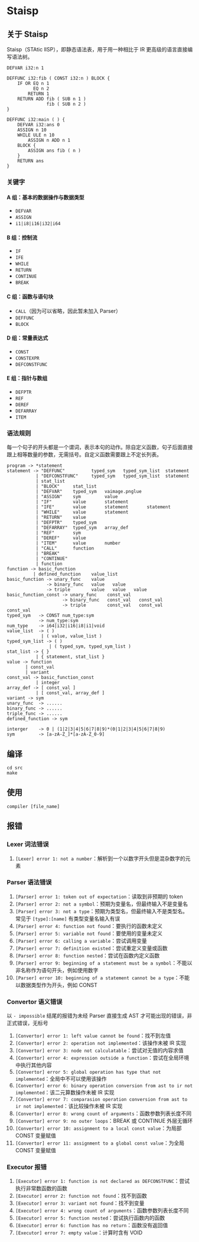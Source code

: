 # Staisp

## 关于 Staisp

Staisp（STAtic lISP），即静态语法表，用于用一种相比于 IR 更高级的语言直接编写语法树。

```
DEFVAR i32:n 1

DEFFUNC i32:fib ( CONST i32:n ) BLOCK {
    IF OR EQ n 1
          EQ n 2
        RETURN 1
    RETURN ADD fib ( SUB n 1 )
               fib ( SUB n 2 )
}

DEFFUNC i32:main ( ) {
    DEFVAR i32:ans 0
    ASSIGN n 10
    WHILE ULE n 10
        ASSIGN n ADD n 1
    BLOCK {
        ASSIGN ans fib ( n )
    }
    RETURN ans
}
```

### 关键字

#### A 组：基本的数据操作与数据类型

* `DEFVAR`
* `ASSIGN`
* `i1|i8|i16|i32|i64`

#### B 组：控制流

* `IF`
* `IFE`
* `WHILE`
* `RETURN`
* `CONTINUE`
* `BREAK`

#### C 组：函数与语句块

* `CALL`（因为可以省略，因此暂未加入 Parser）
* `DEFFUNC`
* `BLOCK`

#### D 组：常量表达式

* `CONST`
* `CONSTEXPR`
* `DEFCONSTFUNC`

#### E 组：指针与数组

* `DEFPTR`
* `REF`
* `DEREF`
* `DEFARRAY`
* `ITEM`

### 语法规则

每一个句子的开头都是一个谓词，表示本句的动作。除自定义函数，句子后面直接跟上相等数量的参数，无需括号。自定义函数需要跟上不定长列表。

```
program -> *statement
statement -> "DEFFUNC"          typed_sym   typed_sym_list  statement
           | "DEFCONSTFUNC"     typed_sym   typed_sym_list  statement
           | stat_list
           | "BLOCK"     stat_list
           | "DEFVAR"    typed_sym   vaimage.pnglue
           | "ASSIGN"    sym         value
           | "IF"        value       statement
           | "IFE"       value       statement       statement
           | "WHILE"     value       statement
           | "RETURN"    value
           | "DEFPTR"    typed_sym
           | "DEFARRAY"  typed_sym   array_def
           | "REF"       sym
           | "DEREF"     value
           | "ITEM"      value       number
           | "CALL"      function
           | "BREAK"
           | "CONTINUE"
           | function
function -> basic_function
          | defined_function    value_list
basic_function -> unary_func    value
               -> binary_func   value   value
               -> triple        value   value   value
basic_function_const -> unary_func    const_val
                     -> binary_func   const_val   const_val
                     -> triple        const_val   const_val   const_val
typed_sym   -> CONST num_type:sym
            -> num_type:sym
num_type    -> i64|i32|i16|i8|i1|void
value_list  -> ( )
             | ( value, value_list )
typed_sym_list -> ( )
                | ( typed_sym, typed_sym_list )
stat_list -> { }
           | { statement, stat_list }
value -> function
       | const_val
       | variant
const_val -> basic_function_const
           | integer
array_def -> [ const_val ]
           | [ const_val, array_def ]
variant -> sym
unary_func  -> ......
binary_func -> ......
triple_func -> ......
defined_function -> sym

interger    -> 0 | (1|2|3|4|5|6|7|8|9)*(0|1|2|3|4|5|6|7|8|9)
sym         -> [a-zA-Z_]*[a-zA-Z_0-9]
```

## 编译

```
cd src
make
```

## 使用

```
compiler [file_name]
```

## 报错

### Lexer 词法错误

1. `[Lexer] error 1: not a number`：解析到一个以数字开头但是混杂数字的元素

### Parser 语法错误

1. `[Parser] error 1: token out of expectation`：读取到非预期的 token
2. `[Parser] error 2: not a symbol`：预期为变量名，但最终输入不是变量名
3. `[Parser] error 3: not a type`：预期为类型名，但最终输入不是类型名。常见于 `[type]:[name]` 有类型变量名输入有误
4. `[Parser] error 4: function not found`：要执行的函数未定义
5. `[Parser] error 5: variable not found`：要使用的变量未定义
6. `[Parser] error 6: calling a variable`：尝试调用变量
7. `[Parser] error 7: definition existed`：尝试重定义变量或函数
8. `[Parser] error 8: function nested`：尝试在函数内定义函数
9. `[Parser] error 9: beginning of a statement must be a symbol`：不能以非名称作为语句开头，例如使用数字
10. `[Parser] error 10: beginning of a statement cannot be a type`：不能以数据类型作为开头，例如 CONST

### Convertor 语义错误

以 `- impossible` 结尾的报错为未经 Parser 直接生成 AST 才可能出现的错误，非正式错误，无标号

1. `[Convertor] error 1: left value cannot be found`：找不到左值
2. `[Convertor] error 2: operation not implemented`：该操作未被 IR 实现
3. `[Convertor] error 3: node not calculatable`：尝试对无值的内容求值
4. `[Convertor] error 4: expression outside a function`：尝试在全局环境中执行其他内容
5. `[Convertor] error 5: global operation has type that not implemented`：全局中不可以使用该操作
6. `[Convertor] error 6: binary operation conversion from ast to ir not implemented`：该二元算数操作未被 IR 实现
7. `[Convertor] error 7: comparasion operation conversion from ast to ir not implemented`：该比较操作未被 IR 实现
8. `[Convertor] error 8: wrong count of arguments`：函数参数列表长度不同
9. `[Convertor] error 9: no outer loops`：BREAK 或 CONTINUE 外层无循环
10. `[Convertor] error 10: assignment to a local const value`：为局部 CONST 变量赋值
11. `[Convertor] error 11: assignment to a global const value`：为全局 CONST 变量赋值

### Executor 报错

1. `[Executor] error 1: function is not declared as DEFCONSTFUNC`：尝试执行非常数函数的函数
2. `[Executor] error 2: function not found`：找不到函数
3. `[Executor] error 3: variant not found`：找不到变量
4. `[Executor] error 4: wrong count of arguments`：函数参数列表长度不同
5. `[Executor] error 5: function nested`：尝试执行函数内的函数
6. `[Executor] error 6: function has no return`：函数没有返回值
7. `[Executor] error 7: empty value`：计算时含有 VOID


